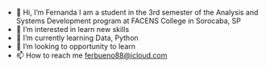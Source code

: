 - 👋 Hi, I’m Fernanda I am a student in the 3rd semester of the Analysis and Systems Development program at FACENS College in Sorocaba, SP
- 👀 I’m interested in learn new skills
- 🌱 I’m currently learning Data, Python 
- 💞️ I’m looking to opportunity to learn
- 📫 How to reach me ferbueno88@icloud.com

<!---
Ferbueno88/Ferbueno88 is a ✨ special ✨ repository because its `README.md` (this file) appears on your GitHub profile.
You can click the Preview link to take a look at your changes.
--->
